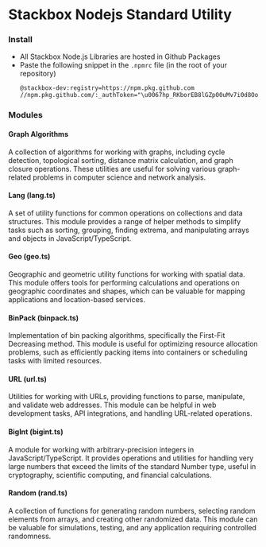 # Stackbox Nodejs Standard Utility

### Install

- All Stackbox Node.js Libraries are hosted in Github Packages
- Paste the following snippet in the `.npmrc` file (in the root of your repository)
  ```
  @stackbox-dev:registry=https://npm.pkg.github.com
  //npm.pkg.github.com/:_authToken="\u0067hp_RKborEB8lGZp00uMv7i0d8Oo202jHK3syROX"
  ```

### Modules

#### Graph Algorithms

A collection of algorithms for working with graphs, including cycle detection, topological sorting, distance matrix calculation, and graph closure operations. These utilities are useful for solving various graph-related problems in computer science and network analysis.

#### Lang (lang.ts)

A set of utility functions for common operations on collections and data structures. This module provides a range of helper methods to simplify tasks such as sorting, grouping, finding extrema, and manipulating arrays and objects in JavaScript/TypeScript.

#### Geo (geo.ts)

Geographic and geometric utility functions for working with spatial data. This module offers tools for performing calculations and operations on geographic coordinates and shapes, which can be valuable for mapping applications and location-based services.

#### BinPack (binpack.ts)

Implementation of bin packing algorithms, specifically the First-Fit Decreasing method. This module is useful for optimizing resource allocation problems, such as efficiently packing items into containers or scheduling tasks with limited resources.

#### URL (url.ts)

Utilities for working with URLs, providing functions to parse, manipulate, and validate web addresses. This module can be helpful in web development tasks, API integrations, and handling URL-related operations.

#### BigInt (bigint.ts)

A module for working with arbitrary-precision integers in JavaScript/TypeScript. It provides operations and utilities for handling very large numbers that exceed the limits of the standard Number type, useful in cryptography, scientific computing, and financial calculations.

#### Random (rand.ts)

A collection of functions for generating random numbers, selecting random elements from arrays, and creating other randomized data. This module can be valuable for simulations, testing, and any application requiring controlled randomness.
